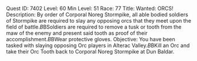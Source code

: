 Quest ID: 7402
Level: 60
Min Level: 51
Race: 77
Title: Wanted: ORCS!
Description: By order of Corporal Noreg Stormpike, all able bodied soldiers of Stormpike are required to slay any opposing orcs that they meet upon the field of battle.$B$BSoldiers are required to remove a tusk or tooth from the maw of the enemy and present said tooth as proof of their accomplishment.$B$BWear protective gloves.
Objective: You have been tasked with slaying opposing Orc players in Alterac Valley.$B$BKill an Orc and take their Orc Tooth back to Corporal Noreg Stormpike at Dun Baldar.
